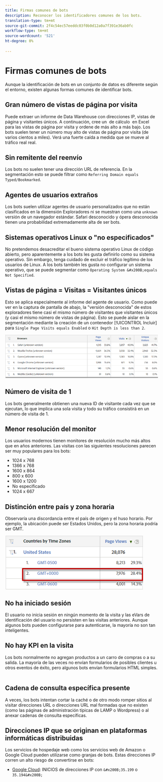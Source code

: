 ```yaml
---
title: Firmas comunes de bots
description: Reconocer los identificadores comunes de los bots.
translation-type: tm+mt
source-git-commit: 2f4c54ec57eeddc03f0b0d12a0a7f391e36ab0fc
workflow-type: tm+mt
source-wordcount: '521'
ht-degree: 0%

---
```



# Firmas comunes de bots

Aunque la identificación de bots en un conjunto de datos es diferente según el entorno, existen algunas formas comunes de identificar bots.

## Gran número de vistas de página por visita

Puede extraer un informe de Data Warehouse con direcciones IP, vistas de página y visitantes únicos. A continuación, cree un &#x200B; de cálculo &#x200B; en Excel para las vistas de página por visita y ordene de más alto a más bajo. Los bots suelen tener un número muy alto de vistas de página por visita (de varios cientos a miles). Verá una fuerte caída a medida que se mueve al tráfico real real.

## Sin remitente del reenvío

Los bots no suelen tener una dirección URL de referencia. En la segmentación esto se puede filtrar como `Referring Domain equals Typed/Bookmarked`.

## Agentes de usuarios extraños

Los bots suelen utilizar agentes de usuario personalizados que no están clasificados en la dimensión Exploradores ni se muestran como una `unknown` versión de un navegador estándar. Safari desconocido y ópera desconocida tienen una probabilidad extremadamente alta de ser bots.

## Sistemas operativos Linux o &quot;no especificados&quot;

No pretendemos desacreditar el bueno sistema operativo Linux de código abierto, pero aparentemente a los bots les gusta definirlo como su sistema operativo. Sin embargo, tenga cuidado de excluir el tráfico legítimo de los usuarios de Linux. A los bots también les gusta no configurar un sistema operativo, que se puede segmentar como `Operating System &#x200B;equals Not Specified`.

## Vistas de página = Visitas = Visitantes únicos

Esto se aplica especialmente al informe del agente de usuario. Como puede ver en la captura de pantalla de abajo, la &quot;versión desconocida&quot; de estos exploradores tiene casi el mismo número de visitantes que visitantes únicos (y casi el mismo número de vistas de página). Esto se puede aislar en la segmentación mediante la creación de un contenedor [!UICONTROL Incluir] para `Single Page Visits equals Enabled` o `Hit Depth is less than 2`.

![](assets/bots-browsers-unknown.png)

## Número de visita de 1

Los bots generalmente obtienen una nueva ID de visitante cada vez que se ejecutan, lo que implica una sola visita y todo su tráfico consistirá en un número de visita de 1.

## Menor resolución del monitor

Los usuarios modernos tienen monitores de resolución mucho más altos que en años anteriores. Las visitas con las siguientes resoluciones parecen ser muy populares para los bots:

* 1024 x 768&#x200B;&#x200B;
* 1366 x 768
* 1600 x 864
* 800 x 600
* 1600 x 1200
* No especificado
* 1024 x 667

## Distinción entre país y zona horaria

Observaría una discordancia entre el país de origen y el huso horario. Por ejemplo, la ubicación puede ser Estados Unidos, pero la zona horaria podría ser GMT.

![](assets/bots-country-time-zone.png)

## No ha iniciado sesión

El usuario no inicia sesión en ningún momento de la visita y las eVars de identificación del usuario no persisten en las visitas anteriores. Aunque algunos bots pueden configurarse para autenticarse, la mayoría no son tan inteligentes.

## No hay KPI en la visita

Los bots normalmente no agregan productos a un carro de compras o a su salida. La mayoría de las veces no envían formularios de posibles clientes u otros eventos de éxito, pero algunos bots envían formularios HTML simples. &#x200B;

## Cadena de consulta específica presente

A veces, los bots intentan cortar la caché o de otro modo romper sitios al visitar direcciones URL o direcciones URL mal formadas que no existen (como las páginas de administración típicas de LAMP o Wordpress) o al anexar cadenas de consulta específicas.

## Direcciones IP que se originan en plataformas informáticas distribuidas

Los servicios de hospedaje web como los servicios web de Amazon o Google Cloud pueden utilizarse como granjas de bots. Estas direcciones IP corren un alto riesgo de convertirse en bots:
&#x200B;
* [Google Cloud](https://cloud.google.com/compute/): INICIOS de direcciones IP con `&#x200B;35.199` o `35.194&#x200B;`
